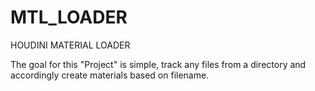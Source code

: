 # MTL_LOADER
HOUDINI MATERIAL LOADER

The goal for this "Project" is simple, track any files from a directory and accordingly create materials based on filename. 
